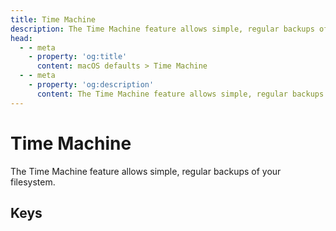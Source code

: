 ```yaml
---
title: Time Machine
description: The Time Machine feature allows simple, regular backups of your filesystem.
head:
  - - meta
    - property: 'og:title'
      content: macOS defaults > Time Machine
  - - meta
    - property: 'og:description'
      content: The Time Machine feature allows simple, regular backups of your filesystem.
---
```


<script setup>
import FolderTableOfContents from '../../components/FolderTableOfContents.vue'
</script>

# Time Machine

The Time Machine feature allows simple, regular backups of your filesystem.

## Keys

<FolderTableOfContents />
